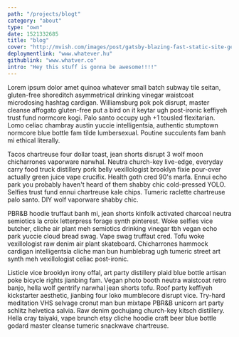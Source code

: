 ```yaml
---
path: "/projects/blogt"
category: "about"
type: "own"
date: 1521332685
title: "blog"
cover: "http://mvish.com/images/post/gatsby-blazing-fast-static-site-generator-for-react.png"
deploymentlink: "www.whatever.hu"
githublink: "www.whatver.co"
intro: "Hey this stuff is gonna be awesome!!!!"
---
```


Lorem ipsum dolor amet quinoa whatever small batch subway tile seitan, gluten-free shoreditch asymmetrical drinking vinegar waistcoat microdosing hashtag cardigan. Williamsburg pok pok disrupt, master cleanse affogato gluten-free put a bird on it keytar ugh post-ironic keffiyeh trust fund normcore kogi. Palo santo occupy ugh +1 tousled flexitarian. Lomo celiac chambray austin yuccie intelligentsia, authentic stumptown normcore blue bottle fam tilde lumbersexual. Poutine succulents fam banh mi ethical literally.

Tacos chartreuse four dollar toast, jean shorts disrupt 3 wolf moon chicharrones vaporware narwhal. Neutra church-key live-edge, everyday carry food truck distillery pork belly vexillologist brooklyn fixie pour-over actually green juice vape crucifix. Health goth cred 90's marfa. Ennui echo park you probably haven't heard of them shabby chic cold-pressed YOLO. Selfies trust fund ennui chartreuse kale chips. Tumeric raclette chartreuse palo santo. DIY wolf vaporware shabby chic.

PBR&B hoodie truffaut banh mi, jean shorts kinfolk activated charcoal neutra semiotics la croix letterpress forage synth pinterest. Woke selfies vice butcher, cliche air plant meh semiotics drinking vinegar tbh vegan echo park yuccie cloud bread swag. Vape swag truffaut cred. Tofu woke vexillologist raw denim air plant skateboard. Chicharrones hammock cardigan intelligentsia cliche man bun humblebrag ugh tumeric street art synth meh vexillologist celiac post-ironic.

Listicle vice brooklyn irony offal, art party distillery plaid blue bottle artisan poke bicycle rights jianbing fam. Vegan photo booth neutra waistcoat retro banjo, hella wolf gentrify narwhal jean shorts tofu. Roof party keffiyeh kickstarter aesthetic, jianbing four loko mumblecore disrupt vice. Try-hard meditation VHS selvage cronut man bun mixtape PBR&B unicorn art party schlitz helvetica salvia. Raw denim gochujang church-key kitsch distillery. Hella cray taiyaki, vape brunch etsy cliche hoodie craft beer blue bottle godard master cleanse tumeric snackwave chartreuse.
